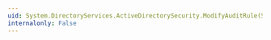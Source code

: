 ```yaml
---
uid: System.DirectoryServices.ActiveDirectorySecurity.ModifyAuditRule(System.Security.AccessControl.AccessControlModification,System.Security.AccessControl.AuditRule,System.Boolean@)
internalonly: False
---
```

